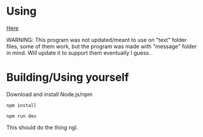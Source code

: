# Using

[Here](https://hundred-line-mbe-editor.vercel.app/)

WARNING: This program was not updated/meant to use on "text" folder files, some of them work, but the program was made with "message" folder in mind. Will update it to support them eventually I guess.



# Building/Using yourself

Download and install Node.js/npm

``npm install``

``npm run dev``

This should do the thing ngl.
